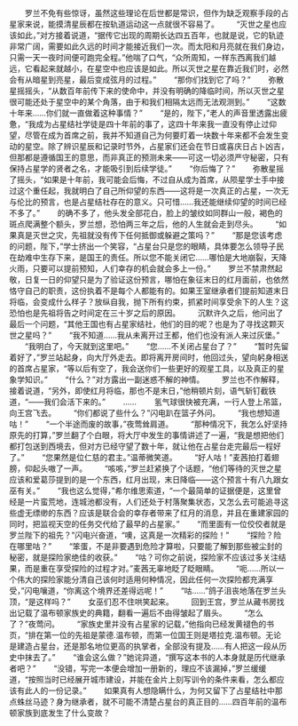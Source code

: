 　　罗兰不免有些惊讶，虽然这些理论在后世都是常识，但作为缺乏观察手段的占星家来说，能摸清星辰都在按轨道运动这一点就很不容易了。
　　“灭世之星也应该如此，”对方接着说道，“据传它出现的周期长达四五百年，也就是说，它的轨迹非常广阔，需要如此久远的时间才能接近我们一次。而太阳和月亮就在我们身边，只需一天一夜时间便可跑完全程。”他喘了口气，“众所周知，一样东西离我们越远，它看起来就越小，在星空中也应该是如此。所以灭世之星在靠近我们时，必然会有从暗星到亮星，最后变成弦月的过程。”
　　“那你们找到它了吗？”
　　弥散星摇摇头，“从数百年前传下来的使命中，并没有明确的降临时间，所以灭世之星很可能还处于星空中的某个角落，由于和我们相隔太远而无法观测到。”
　　“这数十年来……你们就一直做着这种事情？”
　　“是的，陛下，”老人的声音里透露出疲惫，“我成为占星结社学徒是四十年前的事了，这四十年来我一直没有停止过仰望，尽管在成为首席之前，我并不知道自己为何要盯着一块数十年来都不会发生变动的星空。除了辨识星辰和记录时节外，占星家们还会在节日或喜庆日占卜凶吉，但那都是遵循国王的意思，而非真正的预测未来——可这一切必须严守秘密，只有保持占星学的贤者之名，才能吸引到后续学徒。”
　　“你后悔了？”
　　弥散星摇了摇头，“如果是十年前，我可能会后悔，不过自从成为首席，从陨星学士手中接过这个重任起，我就明白了自己所仰望的东西——这将是一次真正的占星，一次无与伦比的预言，也是占星结社存在的意义。只可惜……我还能继续仰望的时间已经不多了。”
　　的确不多了，他头发全部花白，脸上的皱纹如同群山一般，褐色的斑点爬满整个额头，罗兰想，恐怕两三年之后，他的人生就会走到尽头。
　　“如果真是灭世之灾，先祖就没有传下任何抵御或躲避之策吗？”
　　“那是您该考虑的问题，陛下，”学士挤出一个笑容，“占星台只是您的眼睛，具体要怎么领导子民在劫难中生存下来，是国王的责任。所以您不能关闭它……哪怕是大地崩裂，天降火雨，只要可以提前预知，人们幸存的机会就会多上一份。”
　　罗兰不禁肃然起敬，日复一日的仰望只是为了验证这份预言，哪怕在象征末日的红月面前，也依然恪守自己的职责，这份执着不是每个人都能有的。如果王室继承者们提前知道末日将临，会变成什么样子？放纵自我，抛下所有约束，抓紧时间享受余下的人生？这恐怕也是先祖将告之时间定在三十岁之后的原因。
　　沉默许久之后，他问出了最后一个问题，“其他王国也有占星家结社，他们的目的呢？也是为了寻找这颗灭世之星吗？”
　　“我不知道……我从未离开过王都，他们也没有派人来过灰堡。”
　　“我明白了，今天就到这里吧。”
　　“您……不关闭占星台了？”
　　“暂时先留着好了，”罗兰站起身，向大厅外走去。即将离开房间时，他回过头，望向躬身相送的首席占星家，“等以后有空了，我会送你们一些更好的观星工具，以及真正的星象学知识。”
　　“什么？”对方露出一副迷惑不解的神情。
　　罗兰也不作解释，接着说道，“另外，即使红月将临，那也不是末日，”他稍顿片刻，语气斩钉截铁道，“——我们会活下来的。”
　　……
　　氢气球很快被充满，一行人登上吊篮，向王宫飞去。
　　“你们都说了些什么？”闪电趴在篮子外问。
　　“我也想知道咕！”
　　“一个半途而废的故事，”夜莺耸肩道。
　　“那种情况下，我怎么好坚持原先的打算，”罗兰翻了个白眼，将大厅中发生的事情讲述了一遍，“我是想把他们都打包送到西境去，但对方已经守望了数十年，就让他在占星台走完最后一程好了。”
　　“您果然是位仁慈的君主。”温蒂微笑道。
　　“好人咕！”麦茜拍打着翅膀，仰起头嗷了一声。
　　“咳咳，”罗兰赶紧换了个话题，“他们等待的灭世之星应该和爱葛莎提到的是一个东西，红月出现，末日降临——这个预言十有八九跟女巫有关。”
　　“我也这么觉得，”希尔维思索道，“一个最简单的证据便是，这里曾经是一片蛮荒地，连城池都没有，人们还处于村落聚集状态，又怎么去可能追寻这些虚无缥缈的东西？应该是联合会的幸存者带来了红月的消息，并且在重建家园的同时，把监视天空的任务交代给了最早的占星家。”
　　“而里面有一位佼佼者就是罗兰陛下的祖先？”闪电兴奋道，“噢，这真是一次精彩的探险！”
　　“探险？险在哪里咕？”
　　“笨蛋，不是非要遇到危险才算啦，只要能了解到那些被尘封的秘密，就是探险家绝佳的收获。”
　　“咕？可你之前说，探险家不应该过多关注结果，而是重在享受探险的过程才对。”麦茜无辜地眨了眨眼睛。
　　“呃……所以一个伟大的探险家能分清自己该何时适用何种情况，因此任何一次探险都充满享受，”闪电嚷道，“你离这个境界还差得远呢！”
　　“咕……”鸽子沮丧地落在罗兰头顶，“是这样吗？”
　　女巫们忍不住哄笑起来。
　　回到王宫，罗兰从藏书房找出记载了温布顿家族史的典籍，翻看一遍后不由得皱起了眉头。
　　“怎么了？”夜莺问。
　　“家族史里并没有占星家的记载，”他指向已经发黄褪色的书页，“排在第一位的先祖是蒙德.温布顿，而第一位国王则是塔拉克.温布顿。无论是建造占星台，还是那名地位更高的执掌者，全部没有提及……有人把这一段从历史中抹去了。”
　　“谁会这么做？”她诧异道，“撰写这本书的人本身就是历代继承者吧？”
　　“没错，写完一本便会增加一册新的，理应不该漏掉，”罗兰缓缓道，“按照当时已经展开城市建设，并能在金片上刻写训令的条件来看，怎么都应该有此人的一份记录。”
　　如果真有人想隐瞒什么，为何又留下了占星结社中那点蛛丝马迹？身为继承者，就不可能不清楚占星台的真正目的……四百年前的温布顿家族到底发生了什么变故？